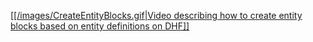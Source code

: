 <a href="./images/CreateEntityBlocks.gif" target="_blank">[[/images/CreateEntityBlocks.gif|Video describing how to create entity blocks based on entity definitions on DHF]]</a>